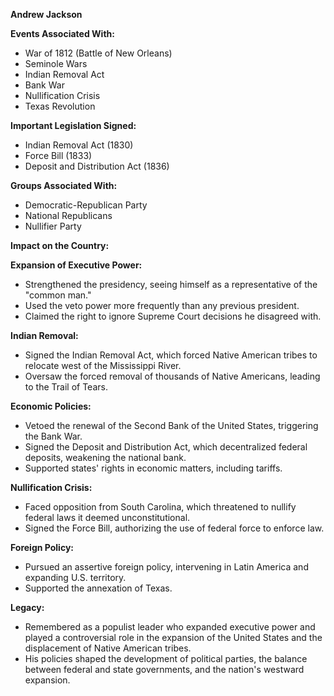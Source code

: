**Andrew Jackson**

**Events Associated With:**

* War of 1812 (Battle of New Orleans)
* Seminole Wars
* Indian Removal Act
* Bank War
* Nullification Crisis
* Texas Revolution

**Important Legislation Signed:**

* Indian Removal Act (1830)
* Force Bill (1833)
* Deposit and Distribution Act (1836)

**Groups Associated With:**

* Democratic-Republican Party
* National Republicans
* Nullifier Party

**Impact on the Country:**

**Expansion of Executive Power:**

* Strengthened the presidency, seeing himself as a representative of the "common man."
* Used the veto power more frequently than any previous president.
* Claimed the right to ignore Supreme Court decisions he disagreed with.

**Indian Removal:**

* Signed the Indian Removal Act, which forced Native American tribes to relocate west of the Mississippi River.
* Oversaw the forced removal of thousands of Native Americans, leading to the Trail of Tears.

**Economic Policies:**

* Vetoed the renewal of the Second Bank of the United States, triggering the Bank War.
* Signed the Deposit and Distribution Act, which decentralized federal deposits, weakening the national bank.
* Supported states' rights in economic matters, including tariffs.

**Nullification Crisis:**

* Faced opposition from South Carolina, which threatened to nullify federal laws it deemed unconstitutional.
* Signed the Force Bill, authorizing the use of federal force to enforce law.

**Foreign Policy:**

* Pursued an assertive foreign policy, intervening in Latin America and expanding U.S. territory.
* Supported the annexation of Texas.

**Legacy:**

* Remembered as a populist leader who expanded executive power and played a controversial role in the expansion of the United States and the displacement of Native American tribes.
* His policies shaped the development of political parties, the balance between federal and state governments, and the nation's westward expansion.